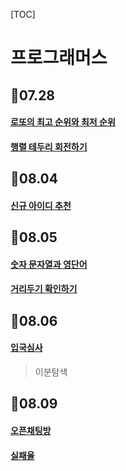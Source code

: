 [TOC]

# 프로그래머스

## 📌07.28

#### [로또의 최고 순위와 최저 순위](./로또의_최고_순위와_최저_순위.py)

#### [행렬 테두리 회전하기](./행렬_테두리_회전하기.py)

## 📌08.04

#### [신규 아이디 추천](./2021_KAKAO_BLIND_RECRUITMENT/신규_아이디_추천.py)

## 📌08.05

#### [숫자 문자열과 영단어](./2021_카카오_채용연계형_인턴십/숫자_문자열과_영단어.py)

#### [거리두기 확인하기](./2021_카카오_채용연계형_인턴십/거리두기_확인하기.py)

## 📌08.06

#### [입국심사](./입국심사.py)

> 이분탐색

## 📌08.09

#### [오픈채팅방](./2019_KAKAO_BLIND_RECRUITMENT/오픈채팅방.py)

#### [실패율](./2019_KAKAO_BLIND_RECRUITMENT/실패율.py)

